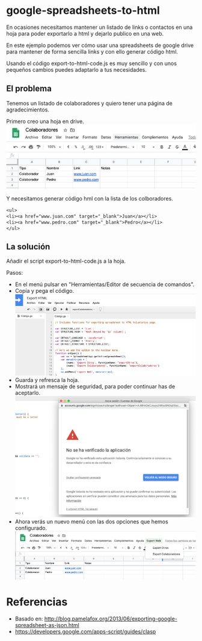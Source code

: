 # google-spreadsheets-to-html
En ocasiones necesitamos mantener un listado de links o contactos en una hoja para poder exportarlo a html y dejarlo publico en una web. 

En este ejemplo podemos ver cómo usar una spreadsheets de google drive para mantener de forma sencilla links y con ello generar código html. 

Usando el código export-to-html-code.js es muy sencillo y con unos pequeños cambios puedes adaptarlo a tus necesidades. 

## El problema
Tenemos un listado de colaboradores y quiero tener una página de agradecimientos. 

Primero creo una hoja en drive. 
![Hoja con los colaboradores](img_problema_hoja.png)

Y necesitamos generar código hml con la lista de los colboradores.

```
<ul>
<li><a href="www.juan.com" target="_blank">Juan</a></li>
<li><a href="www.pedro.com" target="_blank">Pedro</a></li>
</ul>
```

## La solución
Añadir el script export-to-html-code.js a la hoja.

Pasos:
* En el menú pulsar en "Herramientas/Editor de secuencia de comandos".
* Copia y pega el código.
  ![Editor de còdigo](img_solucion_codigo.png)
* Guarda y refresca la hoja. 
* Mostrará un mensaje de seguridad, para poder continuar has de aceptarlo.
  ![Autorizar la ejecución](img_solucion_autorizar.png)
* Ahora verás un nuevo menú con las dos opciones que hemos configurado.
  ![Autorizar la ejecución](img_solucion_menu.png)



# Referencias
* Basado en: http://blog.pamelafox.org/2013/06/exporting-google-spreadsheet-as-json.html
* https://developers.google.com/apps-script/guides/clasp


